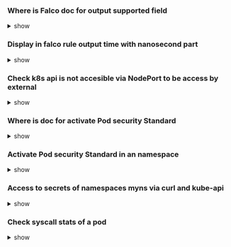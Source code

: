 ### Where is Falco doc for output supported field

<details>
<summary>show</summary>
<p>

[Supported Fields for Conditions and Outputs](https://falco.org/docs/reference/rules/supported-fields/)

Reference > Falco Rules > Fields for Conditions and Outputs

</p>
</details>

### Display in falco rule output time with nanosecond part

<details>
<summary>show</summary>
<p>

`%evt.time`

</p>
</details>

### Check k8s api is not accesible via NodePort to be access by external

<details>
<summary>show</summary>
<p>

 - `k edit service kubernetes` and check for type is ClusterIP -->  `type: ClusterIP`
 - In kube-apiserver manifest file check argument  `--kubernetes-service-node-port` is not present

</p>
</details>


### Where is doc for activate Pod security Standard

<details>
<summary>show</summary>
<p>

[Enforce Pod Security Standards with Namespace Labels](https://kubernetes.io/docs/tasks/configure-pod-container/enforce-standards-namespace-labels/)

Tasks > Configure Pods and Containers > Enforce Pod Security Standards with Namespace Labels

</p>
</details>

### Activate Pod security Standard in an namespace

<details>
<summary>show</summary>
<p>

```yaml
apiVersion: v1
kind: Namespace
metadata:
  name: my-baseline-namespace
  labels:
    pod-security.kubernetes.io/enforce: baseline
```

</p>
</details>

### Access to secrets of namespaces myns via curl and kube-api

<details>
<summary>show</summary>
<p>

On the pod :

 - `mount | grep service` to get the token serviceaccount path
 - `printenv` to get the kubeapi host
 - `curl https://KUBE_API_HOST:KUBE_API_PORT/api/v1/namespaces/myns/secrets -H "Authorization: Bearer $(cat token)" -k`

</p>
</details>

### Check syscall stats of a pod

<details>
<summary>show</summary>
<p>

On the node who host the pod :

 - `crictl ps | grep podname` to get container ID
 - `crictl inspect CONTAINER_ID | grep pid` to get pid
 - `strace -f -cw -p PID` to the syscall stats

</p>
</details>